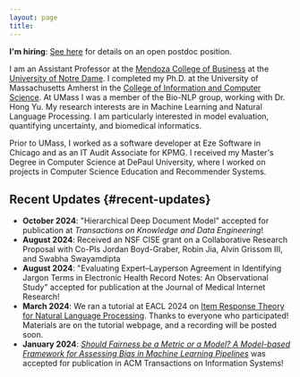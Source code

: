 ```yaml
---
layout: page
title:  
---
```


**I'm hiring**: [See here](/hiring) for details on an open postdoc position. 

I am an Assistant Professor at the [Mendoza College of Business](https://mendoza.nd.edu) at the [University of Notre Dame](https://www.nd.edu).
I completed my Ph.D. at the University of Massachusetts Amherst in the [College of Information and Computer Science](https://cics.umass.edu).
At UMass I was a member of the Bio-NLP group, working with Dr. Hong Yu.
My research interests are in Machine Learning and Natural Language Processing.
I am particularly interested in model evaluation, quantifying uncertainty, and biomedical informatics.

Prior to UMass, I worked as a software developer at Eze Software in Chicago and as an IT Audit Associate for KPMG.
I received my Master's Degree in Computer Science at DePaul University, where I worked on projects in Computer Science Education and Recommender Systems.


## Recent Updates {#recent-updates}

- **October 2024**: "Hierarchical Deep Document Model" accepted for publication at *Transactions on Knowledge and Data Engineering*!
- **August 2024**: Received an NSF CISE grant on a Collaborative Research Proposal with Co-PIs Jordan Boyd-Graber, Robin Jia, Alvin Grissom III, and Swabha Swayamdipta
- **August 2024**: "Evaluating Expert–Layperson Agreement in Identifying Jargon Terms in Electronic Health Record Notes: An Observational Study" accepted for publication at the Journal of Medical Internet Research!
-   **March 2024**: We ran a tutorial at EACL 2024 on [Item Response Theory for Natural Language Processing](https://eacl2024irt.github.io/). Thanks to everyone who participated! Materials are on the tutorial webpage, and a recording will be posted soon.
-   **January 2024**: [*Should Fairness be a Metric or a Model? A Model-based Framework for Assessing Bias in Machine Learning Pipelines*](https://dl.acm.org/doi/10.1145/3641276) was accepted for publication in ACM Transactions on Information Systems!

